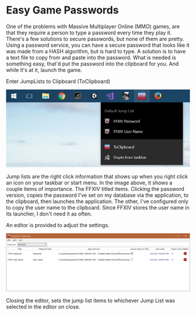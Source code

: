 # Easy Game Passwords
One of the problems with Massive Multiplayer Online (MMO) games, are that they require a person to type a password every time they play it. There's a few solutions to secure passwords, but none of them are pretty. Using a password service, you can have a secure password that looks like it was made from a HASH algorithm, but is hard to type. A solution is to have a text file to copy from and paste into the password. What is needed is something easy, that'd put the password into the clipboard for you. And while it's at it, launch the game.

Enter JumpLists to Clipboard (ToClipboard)

![To Clipboard](/resources/ToClipboard.png?raw=true "To Clipboard")

Jump lists are the right click information that shows up when you right click an icon on your taskbar or start menu. In the image above, it shows a couple items of importance. The FFXIV titled items. Clicking the password version, copies the password I've set on my database via the application, to the clipboard, then launches the application. The other, I've configured only to copy the user name to the clipboard. Since FFXIV stores the user name in its launcher, I don't need it as often.

An editor is provided to adjust the settings.

![To Clipboard Editor](/resources/Editor.png?raw=true "To Clipboard Editor")

Closing the editor, sets the jump list items to whichever Jump List was selected in the editor on close.
